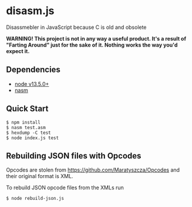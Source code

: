 # disasm.js

Disassmebler in JavaScript because C is old and obsolete

**WARNING! This project is not in any way a useful product. It's a
result of "Farting Around" just for the sake of it. Nothing works the
way you'd expect it.**

## Dependencies

- [node v13.5.0+](https://nodejs.org/)
- [nasm](https://www.nasm.us/)

## Quick Start

```console
$ npm install
$ nasm test.asm
$ hexdump -C test
$ node index.js test
```

## Rebuilding JSON files with Opcodes

Opcodes are stolen from https://github.com/Maratyszcza/Opcodes and
their original format is XML.

To rebuild JSON opcode files from the XMLs run

```console
$ node rebuild-json.js
```
